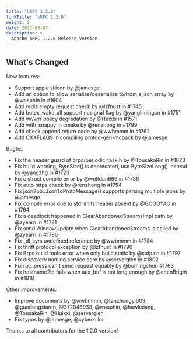 ```yaml
---
title: "bRPC 1.2.0"
linkTitle: "bRPC 1.2.0"
weight: 2
date: 2022-08-07
description: >
  Apache bRPC 1.2.0 Release Version.
---
```

## What's Changed
New features:
   - Support apple silicon by @jamesge
   - Add an option to allow serialize/deserialize to/from a json array by @wasphin in #1604
   - Add redis empty request check by @lzfhust in #1745
   - Add butex_wake_all support nosignal flag by @yanglimingcn in #1751
   - Add wr/wrr policy degradation by @Huixxi in #1571
   - Add with_snappy in cmake by @renzhong in #1799
   - Add check append return code by @wwbmmm in #1762
   - Add CXXFLAGS in compiling protoc-gen-mcpack by @jamesge

Bugfix:
   - Fix the header guard of brpc/periodic_task.h by @TousakaRin in #1820
   - Fix build warning, ByteSize() is deprecated, use ByteSizeLong() instead by @yangzhg in #1723
   - Fix c struct compile error by @wolfdan666 in #1736
   - Fix auto https check by @renzhong in #1754
   - Fix json2pb::JsonToProtoMessage() supports parsing multiple jsons by @jamesge
   - Fix compile error due to std limits header absent by @GOGOYAO in #1764
   - Fix a deadlock happened in ClearAbandonedStreamsImpl path by @zyearn in #1781
   - Fix send WindowUpdate when ClearAbandonedStreams is called by @zyearn in #1786
   - Fix _dl_sym undefined reference by @wwbmmm in #1784
   - Fix thrift protocol exception by @lzfhust in #1790
   - Fix Brpc build tools error when only build static by @stdpain in #1797
   - Fix discovery naming service core by @serverglen in #1802
   - Fix rpc_press can't send request equably by @bumingchun #1763
   - Fix hostname2ip fails when aux_buf is not long enough by @chenBright in #1818

Other improvements:
   - Improve documents by @wwbmmm, @tanzhongyi003, @guodongxiaren, @372046933, @wasphin, @hawkxiang, @TousakaRin, @Huixxi, @serverglen
   - Fix typos by @jamesge, @cyberkillor

Thanks to all contributors for the 1.2.0 version!
